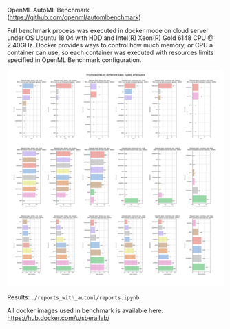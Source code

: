 OpenML AutoML Benchmark (https://github.com/openml/automlbenchmark)

Full benchmark process was executed in docker mode on cloud server under OS Ubuntu 18.04 with HDD and Intel(R) Xeon(R) Gold 6148 CPU @ 2.40GHz. 
Docker provides ways to control how much memory, or CPU a container can use, so each container was executed with resources limits specified in OpenML Benchmark configuration. 

<p align="center">
    <img src="https://github.com/sberbank-ai-lab/automlbenchmark/blob/lightautoml/reports_with_lightautoml/results.jpg"  width=1000>
    <br>
</p>


Results: `./reports_with_automl/reports.ipynb`

All docker images used in benchmark is available here:
https://hub.docker.com/u/sberailab/

